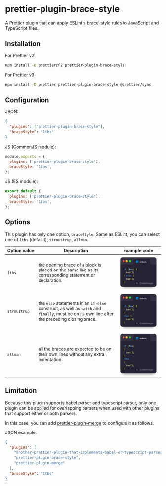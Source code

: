 # prettier-plugin-brace-style

A Prettier plugin that can apply ESLint's [brace-style](https://eslint.org/docs/latest/rules/brace-style) rules to JavaScript and TypeScript files.

## Installation

For Prettier v2:

```sh
npm install -D prettier@^2 prettier-plugin-brace-style
```

For Prettier v3:

```sh
npm install -D prettier prettier-plugin-brace-style @prettier/sync
```

## Configuration

JSON:

```json
{
  "plugins": ["prettier-plugin-brace-style"],
  "braceStyle": "1tbs"
}
```

JS (CommonJS module):

```javascript
module.exports = {
  plugins: ['prettier-plugin-brace-style'],
  braceStyle: '1tbs',
};
```

JS (ES module):

```javascript
export default {
  plugins: ['prettier-plugin-brace-style'],
  braceStyle: '1tbs',
};
```

## Options

This plugin has only one option, `braceStyle`. Same as ESLint, you can select one of `1tbs` (default), `stroustrup`, `allman`.

<!-- prettier-ignore -->
Option&nbsp;value | Description | Example&nbsp;code
--- | --- | ---
`1tbs` | the opening brace of a block is placed on the same line as its corresponding statement or declaration. | ![example code of 1tbs option](.github/1tbs.png)
`stroustrup` | the `else` statements in an `if-else` construct, as well as `catch` and `finally`, must be on its own line after the preceding closing brace. | ![example code of stroustrup option](.github/stroustrup.png)
`allman` | all the braces are expected to be on their own lines without any extra indentation. | ![example code of allman option](.github/allman.png)

## Limitation

Because this plugin supports babel parser and typescript parser, only one plugin can be applied for overlapping parsers when used with other plugins that support either or both parsers.

In this case, you can add [prettier-plugin-merge](https://github.com/ony3000/prettier-plugin-merge) to configure it as follows.

JSON example:

```json
{
  "plugins": [
    "another-prettier-plugin-that-implements-babel-or-typescript-parser",
    "prettier-plugin-brace-style",
    "prettier-plugin-merge"
  ],
  "braceStyle": "1tbs"
}
```
